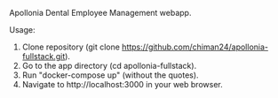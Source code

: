 Apollonia Dental Employee Management webapp.

Usage:
1) Clone repository (git clone https://github.com/chiman24/apollonia-fullstack.git).
2) Go to the app directory (cd apollonia-fullstack).
3) Run "docker-compose up" (without the quotes).
4) Navigate to http://localhost:3000 in your web browser.

